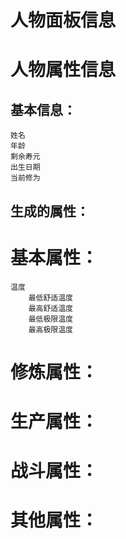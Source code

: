# 人物面板信息

# 人物属性信息
## 基本信息：
    姓名
    年龄
    剩余寿元
    出生日期
    当前修为
    


## 生成的属性：
# 基本属性：
    温度
        最低舒适温度
        最高舒适温度
        最低极限温度
        最高极限温度


# 修炼属性：

# 生产属性：

# 战斗属性：

# 其他属性：